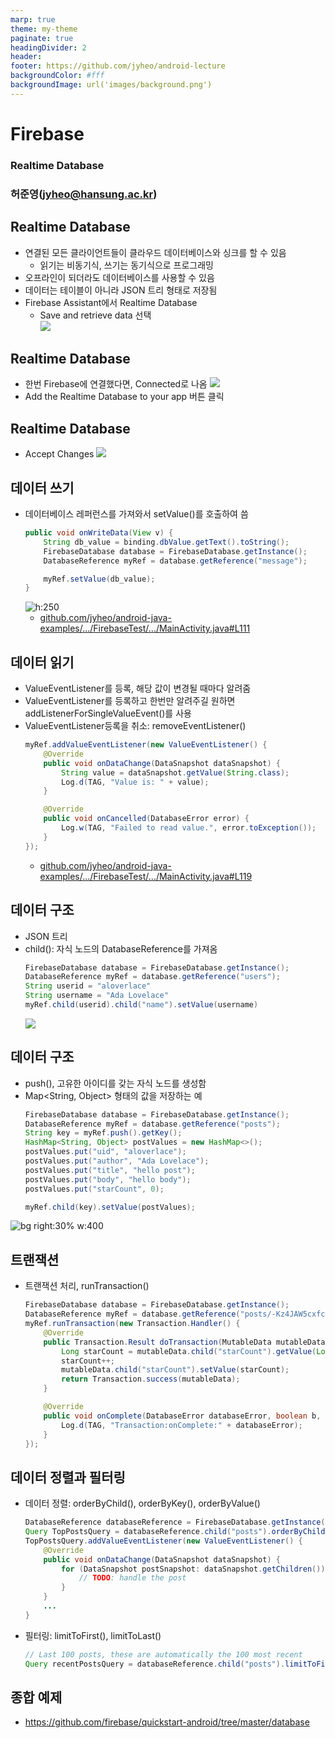```yaml
---
marp: true
theme: my-theme
paginate: true
headingDivider: 2
header: 
footer: https://github.com/jyheo/android-lecture
backgroundColor: #fff
backgroundImage: url('images/background.png')
---
```


# Firebase
<!-- _class: lead -->
### Realtime Database
### 허준영(jyheo@hansung.ac.kr)


## Realtime Database
- 연결된 모든 클라이언트들이 클라우드 데이터베이스와 싱크를 할 수 있음
	- 읽기는 비동기식, 쓰기는 동기식으로 프로그래밍
- 오프라인이 되더라도 데이터베이스를 사용할 수 있음
- 데이터는 테이블이 아니라 JSON 트리 형태로 저장됨
- Firebase Assistant에서 Realtime Database
    - Save and retrieve data 선택  
    ![](images/firebasertdb.png)


## Realtime Database
- 한번 Firebase에 연결했다면, Connected로 나옴
![](images/firebasertdbadd.png)
- Add the Realtime Database to your app 버튼 클릭


## Realtime Database 
- Accept Changes
![](images/firebasertdbaccept.png)


## 데이터 쓰기
- 데이터베이스 레퍼런스를 가져와서 setValue()를 호출하여 씀
	```java
	public void onWriteData(View v) {
        String db_value = binding.dbValue.getText().toString();
        FirebaseDatabase database = FirebaseDatabase.getInstance();
        DatabaseReference myRef = database.getReference("message");									

        myRef.setValue(db_value);
    }
	```
	![h:250](images/realtimedb.png)
	- [github.com/jyheo/android-java-examples/.../FirebaseTest/.../MainActivity.java#L111](https://github.com/jyheo/android-java-examples/blob/master/FirebaseTest/app/src/main/java/com/example/jyheo/firebasetest/MainActivity.java#L111)


## 데이터 읽기
- ValueEventListener를 등록, 해당 값이 변경될 때마다 알려줌
- ValueEventListener를 등록하고 한번만 알려주길 원하면 addListenerForSingleValueEvent()를 사용
- ValueEventListener등록을 취소: removeEventListener()
	```java
	myRef.addValueEventListener(new ValueEventListener() {
		@Override
		public void onDataChange(DataSnapshot dataSnapshot) {
			String value = dataSnapshot.getValue(String.class);
			Log.d(TAG, "Value is: " + value);
		}

		@Override
		public void onCancelled(DatabaseError error) {
			Log.w(TAG, "Failed to read value.", error.toException());					
		}
	});
	```
	- [github.com/jyheo/android-java-examples/.../FirebaseTest/.../MainActivity.java#L119](https://github.com/jyheo/android-java-examples/blob/master/FirebaseTest/app/src/main/java/com/example/jyheo/firebasetest/MainActivity.java#L119)



## 데이터 구조
- JSON 트리
- child(): 자식 노드의 DatabaseReference를 가져옴
	```java
	FirebaseDatabase database = FirebaseDatabase.getInstance();
	DatabaseReference myRef = database.getReference("users");
	String userid = "aloverlace"
	String username = "Ada Lovelace"
	myRef.child(userid).child("name").setValue(username)
	```
	![](images/realtimedb2.png)


## 데이터 구조
- push(), 고유한 아이디를 갖는 자식 노드를 생성함
- Map<String, Object> 형태의 값을 저장하는 예
	```java
	FirebaseDatabase database = FirebaseDatabase.getInstance();
	DatabaseReference myRef = database.getReference("posts");
	String key = myRef.push().getKey();
	HashMap<String, Object> postValues = new HashMap<>();
	postValues.put("uid", "aloverlace");
	postValues.put("author", "Ada Lovelace");
	postValues.put("title", "hello post");
	postValues.put("body", "hello body");
	postValues.put("starCount", 0);

	myRef.child(key).setValue(postValues);
	```

![bg right:30% w:400](images/realtimedb3.png)



## 트랜잭션
- 트랜잭션 처리, runTransaction()
	```java
	FirebaseDatabase database = FirebaseDatabase.getInstance();
	DatabaseReference myRef = database.getReference("posts/-Kz4JAW5cxfcezCgBjRi");
	myRef.runTransaction(new Transaction.Handler() {
		@Override
		public Transaction.Result doTransaction(MutableData mutableData) {
	 		Long starCount = mutableData.child("starCount").getValue(Long.class);
			starCount++;
	 		mutableData.child("starCount").setValue(starCount);
			return Transaction.success(mutableData);
		}

		@Override
		public void onComplete(DatabaseError databaseError, boolean b, DataSnapshot dataSnapshot) {
			Log.d(TAG, "Transaction:onComplete:" + databaseError);
		}
	});
	```


## 데이터 정렬과 필터링
- 데이터 정렬: orderByChild(), orderByKey(), orderByValue()
	```java
	DatabaseReference databaseReference = FirebaseDatabase.getInstance().getReference();
	Query TopPostsQuery = databaseReference.child("posts").orderByChild("starCount");
	TopPostsQuery.addValueEventListener(new ValueEventListener() {
		@Override
		public void onDataChange(DataSnapshot dataSnapshot) {
	 		for (DataSnapshot postSnapshot: dataSnapshot.getChildren()) {
				// TODO: handle the post
			}
		}
		...
	}
	```
- 필터링: limitToFirst(), limitToLast()
	```java
	// Last 100 posts, these are automatically the 100 most recent
	Query recentPostsQuery = databaseReference.child("posts").limitToFirst(100);
	```

## 종합 예제
- https://github.com/firebase/quickstart-android/tree/master/database
